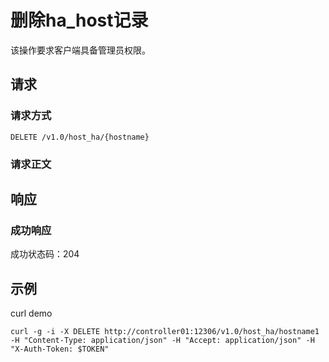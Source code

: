 # 删除ha_host记录

该操作要求客户端具备管理员权限。

## 请求

### 请求方式

```
DELETE /v1.0/host_ha/{hostname}
```

### 请求正文

## 响应

### 成功响应

成功状态码：204

## 示例

curl demo
```
curl -g -i -X DELETE http://controller01:12306/v1.0/host_ha/hostname1 -H "Content-Type: application/json" -H "Accept: application/json" -H "X-Auth-Token: $TOKEN"
```